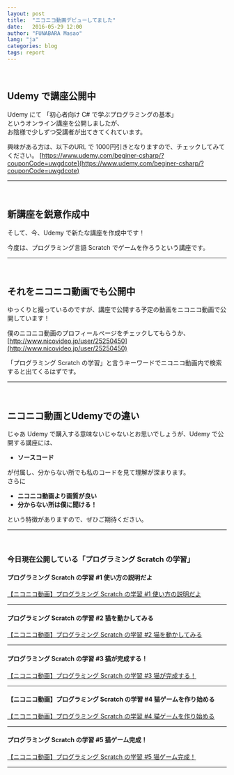 ```yaml
---
layout: post
title:  "ニコニコ動画デビューしてました"
date:   2016-05-29 12:00
author: "FUNABARA Masao"
lang: "ja"
categories: blog
tags: report
---
```


<br>

## Udemy で講座公開中

Udemy にて 「初心者向け C# で学ぶプログラミングの基本」  
というオンライン講座を公開しましたが、  
お陰様で少しずつ受講者が出てきてくれています。

興味がある方は、以下のURL で 1000円引きとなりますので、チェックしてみてください。
[https://www.udemy.com/beginer-csharp/?couponCode=uwgdcote](https://www.udemy.com/beginer-csharp/?couponCode=uwgdcote)
<br>

----------------

<br>

## 新講座を鋭意作成中
そして、今、Udemy で新たな講座を作成中です！

今度は、プログラミング言語 Scratch でゲームを作ろうという講座です。
<br>

----------------

<br>

## それをニコニコ動画でも公開中
ゆっくりと撮っているのですが、講座で公開する予定の動画をニコニコ動画で公開しています！

僕のニコニコ動画のプロフィールページをチェックしてもらうか、  
[http://www.nicovideo.jp/user/25250450](http://www.nicovideo.jp/user/25250450)  

「プログラミング Scratch の学習」と言うキーワードでニコニコ動画内で検索すると出てくるはずです。
<br>

----------------

<br>

## ニコニコ動画とUdemyでの違い
じゃあ Udemy で購入する意味ないじゃないとお思いでしょうが、Udemy で公開する講座には、

* **ソースコード**

が付属し、分からない所でも私のコードを見て理解が深まります。  
さらに

* **ニコニコ動画より画質が良い**
* **分からない所は僕に聞ける！**

という特徴がありますので、ぜひご期待ください。
<br>

----------------

<br>

### 今日現在公開している「プログラミング Scratch の学習」

#### プログラミング Scratch の学習 \#1 使い方の説明だよ
<script type="text/javascript" src="http://ext.nicovideo.jp/thumb_watch/sm28616654?w=490&h=307"></script><noscript><a href="http://www.nicovideo.jp/watch/sm28616654">【ニコニコ動画】プログラミング Scratch の学習 #1 使い方の説明だよ</a></noscript>

----------------

#### プログラミング Scratch の学習 \#2  猫を動かしてみる
<script type="text/javascript" src="http://ext.nicovideo.jp/thumb_watch/sm28634356?w=490&h=307"></script><noscript><a href="http://www.nicovideo.jp/watch/sm28634356">【ニコニコ動画】プログラミング Scratch の学習 #2  猫を動かしてみる</a></noscript>

----------------

#### プログラミング Scratch の学習 \#3 猫が完成する！
<script type="text/javascript" src="http://ext.nicovideo.jp/thumb_watch/sm28647059?w=490&h=307"></script><noscript><a href="http://www.nicovideo.jp/watch/sm28647059">【ニコニコ動画】プログラミング Scratch の学習 #3 猫が完成する！</a></noscript>

----------------

#### 【ニコニコ動画】プログラミング Scratch の学習 \#4 猫ゲームを作り始める
<script type="text/javascript" src="http://ext.nicovideo.jp/thumb_watch/sm28667455?w=490&h=307"></script><noscript><a href="http://www.nicovideo.jp/watch/sm28667455">【ニコニコ動画】プログラミング Scratch の学習 #4 猫ゲームを作り始める</a></noscript>

----------------

#### プログラミング Scratch の学習 \#5 猫ゲーム完成！
<script type="text/javascript" src="http://ext.nicovideo.jp/thumb_watch/sm28712599?w=490&h=307"></script><noscript><a href="http://www.nicovideo.jp/watch/sm28712599">【ニコニコ動画】プログラミング Scratch の学習 #5 猫ゲーム完成！</a></noscript>

----------------
